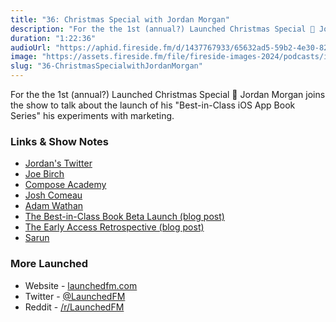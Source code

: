 ```yaml
---
title: "36: Christmas Special with Jordan Morgan"
description: "For the the 1st (annual?) Launched Christmas Special 🎄 Jordan Morgan joins the show to talk about the launch of his \"Best-in-Class iOS App Book Series\" his experiments with marketing."
duration: "1:22:36"
audioUrl: "https://aphid.fireside.fm/d/1437767933/65632ad5-59b2-4e30-82d1-13845dce07dd/09d8d94f-062c-4f9f-9a4a-99f04b85e66b.mp3"
image: "https://assets.fireside.fm/file/fireside-images-2024/podcasts/images/6/65632ad5-59b2-4e30-82d1-13845dce07dd/episodes/0/09d8d94f-062c-4f9f-9a4a-99f04b85e66b/cover.jpg?v=1"
slug: "36-ChristmasSpecialwithJordanMorgan"
---
```


<p>For the the 1st (annual?) Launched Christmas Special 🎄 Jordan Morgan joins the show to talk about the launch of his &quot;Best-in-Class iOS App Book Series&quot; his experiments with marketing.</p>

<h3>Links &amp; Show Notes</h3>

<ul>
<li><a href="https://twitter.com/JordanMorgan10" rel="nofollow">Jordan&#39;s Twitter</a></li>
<li><a href="https://twitter.com/hitherejoe" rel="nofollow">Joe Birch</a></li>
<li><a href="https://composeacademy.start.page" rel="nofollow">Compose Academy</a></li>
<li><a href="https://twitter.com/JoshWComeau" rel="nofollow">Josh Comeau</a></li>
<li><a href="https://twitter.com/adamwathan" rel="nofollow">Adam Wathan</a></li>
<li><a href="https://www.swiftjectivec.com/the-best-in-class-book-beta-launch/" rel="nofollow">The Best-in-Class Book Beta Launch (blog post)</a></li>
<li><a href="https://www.swiftjectivec.com/Early-Access-Book-Retrospective/" rel="nofollow">The Early Access Retrospective (blog post)</a></li>
<li><a href="https://twitter.com/sarunw" rel="nofollow">Sarun</a></li>
</ul>

<h3>More Launched</h3>

<ul>
<li>Website - <a href="https://launchedfm.com" rel="nofollow">launchedfm.com</a></li>
<li>Twitter - <a href="https://twitter.com/launchedfm" rel="nofollow">@LaunchedFM</a></li>
<li>Reddit - <a href="https://www.reddit.com/r/LaunchedFM/" rel="nofollow">/r/LaunchedFM</a></li>
</ul>
